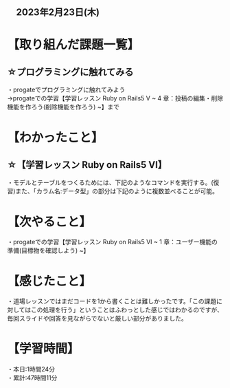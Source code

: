 ## 　2023年2月23日(木)
# 【取り組んだ課題一覧】
## ☆プログラミングに触れてみる
・progateでプログラミングに触れてみよう  
→progateでの学習【学習レッスン Ruby on Rails5 V ~ 4 章：投稿の編集・削除機能を作ろう(削除機能を作ろう) ~】まで
# 【わかったこと】
## ☆【学習レッスン Ruby on Rails5 VI】
・モデルとテーブルをつくるためには、下記のようなコマンドを実行する。(復習)また、「カラム名:データ型」の部分は下記のように複数並べることが可能。

# 【次やること】
・progateでの学習【学習レッスン Ruby on Rails5 VI ~ 1 章：ユーザー機能の準備(目標物を確認しよう) ~】
# 【感じたこと】
・道場レッスンではまだコードを1から書くことは難しかったです。「この課題に対してはこの処理を行う」ということはふわっとした感じではわかるのですが、毎回スライドや回答を見ながらでないと厳しい部分がありました。
# 【学習時間】
・本日:1時間24分  
・累計:47時間11分
